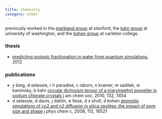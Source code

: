 ```yaml
---
title: chemistry
category: other
---
```

previously worked in the [markland group](http://www.stanford.edu/group/markland/) at stanford, the [kahr group](http://www.nyu.edu/fas/dept/chemistry/kahrgroup/) at university of washington, and the [kohen group](http://www.people.carleton.edu/~dkohen/) at carleton college.

### thesis
* [predicting isotopic fractionation in water from quantum simulations](/chem/selassid-masters-thesis.pdf), 2012

### publications
* y bing, d selassie, r h paradise, c isborn, n kramer, m sadilek, w kaminsky, b kahr [circular dichroism tensor of a triarylmethyl propeller in sodium chlorate crystals](/chem/ja1018892.pdf) j am chem soc, 2010, 132, 7454
* d selassie, d davis, j dahlin, e feise, d s sholl, d kohen [atomistic simulations of co2 and n2 diffusion in silica zeolites: the impact of pore size and shape](/chem/jp803586m.pdf) j phys chem c, 2008, 112, 16521

